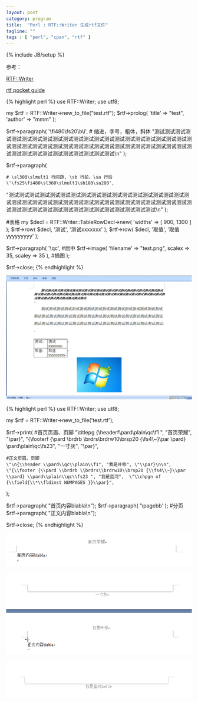 ```yaml
---
layout: post
category: program
title:  "Perl : RTF::Writer 生成rtf文件"
tagline: ""
tags : [ "perl", "cpan", "rtf" ] 
---
```

{% include JB/setup %}

参考：

[RTF::Writer](https://metacpan.org/pod/distribution/RTF-Writer/lib/RTF/Writer.pod)

[rtf pocket guide](https://www.safaribooksonline.com/library/view/rtf-pocket-guide/9781449302047/ch01.html)

{% highlight perl %}
use RTF::Writer;
use utf8;

my $rtf = RTF::Writer->new_to_file("test.rtf");
$rtf->prolog( 'title' => "test", 'author' => "mmm" );

$rtf->paragraph(
    \'\fi480\fs20\b\i',    # 缩进，字号，粗体，斜体
"测试测试测试测试测试测试测试测试测试测试测试测试测试测试测试测试测试测试测试测试测试测试测试测试测试测试测试测试测试测试测试测试测试测试测试测试测试测试测试测试测试测试测试测试测试测试测试测试测试测试\n"
);

$rtf->paragraph(

    # \sl300\slmult1 行间距, \sb 行前，\sa 行后
    \'\fs25\fi480\sl360\slmult1\sb180\sa280',
"测试测试测试测试测试测试测试测试测试测试测试测试测试测试测试测试测试测试测试测试测试测试测试测试测试测试测试测试测试测试测试测试测试测试测试测试测试测试测试测试测试测试测试测试测试测试测试测试测试测试\n"
);

#表格
my $decl = RTF::Writer::TableRowDecl->new( 'widths' => [ 900, 1300 ] );
$rtf->row( $decl, '测试', '测试xxxxxxx' );
$rtf->row( $decl, '取值', '取值yyyyyyyyy' );

$rtf->paragraph(
    \'\qc',    #居中
    $rtf->image( 'filename' => "test.png", scalex => 35, scaley => 35 ), #插图
);

$rtf->close;
{% endhighlight %}

![rtf_writer.png](/assets/posts/rtf_writer.png)

{% highlight perl %}
use RTF::Writer;
use utf8;

my $rtf = RTF::Writer->new_to_file('test.rtf');

$rtf->print(
    #首页页眉、页脚
    \"\\titlepg {\\headerf\\pard\\plain\\qc\\f1 ", "首页荣耀", \"\\par}", 
   \"{\\footerf {\\pard \\brdrb \\brdrs\\brdrw10\\brsp20 {\\fs4\\~}\\par \\pard} \\pard\\plain\\qc\\fs23", "一寸灰", \"\\par}", 

    #正文页眉、页脚
    \"\n{\\header \\pard\\qc\\plain\\f1", "我是叶修", \"\\par}\n\n", 
    \"{\\footer {\\pard \\brdrb \\brdrs\\brdrw10\\brsp20 {\\fs4\\~}\\par \\pard} \\pard\\plain\\qc\\fs23 ", "我是蓝河",  \"\\chpgn of {\\field{\\*\\fldinst NUMPAGES }}\\par}",
);

$rtf->paragraph( "首页内容blabla\n");
$rtf->paragraph( \'\pagebb' ); #分页
$rtf->paragraph( "正文内容blabla\n");

$rtf->close;
{% endhighlight %}

![rtf_writer_head1.png](/assets/posts/rtf_writer_head1.png)

![rtf_writer_head2.png](/assets/posts/rtf_writer_head2.png)

![rtf_writer_head3.png](/assets/posts/rtf_writer_head3.png)
